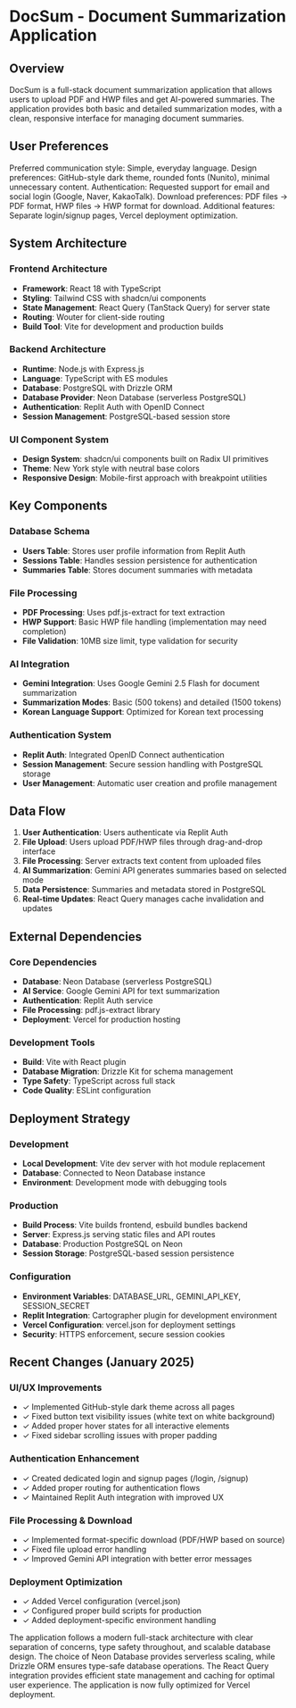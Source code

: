 # DocSum - Document Summarization Application

## Overview

DocSum is a full-stack document summarization application that allows users to upload PDF and HWP files and get AI-powered summaries. The application provides both basic and detailed summarization modes, with a clean, responsive interface for managing document summaries.

## User Preferences

Preferred communication style: Simple, everyday language.
Design preferences: GitHub-style dark theme, rounded fonts (Nunito), minimal unnecessary content.
Authentication: Requested support for email and social login (Google, Naver, KakaoTalk).
Download preferences: PDF files → PDF format, HWP files → HWP format for download.
Additional features: Separate login/signup pages, Vercel deployment optimization.

## System Architecture

### Frontend Architecture
- **Framework**: React 18 with TypeScript
- **Styling**: Tailwind CSS with shadcn/ui components
- **State Management**: React Query (TanStack Query) for server state
- **Routing**: Wouter for client-side routing
- **Build Tool**: Vite for development and production builds

### Backend Architecture
- **Runtime**: Node.js with Express.js
- **Language**: TypeScript with ES modules
- **Database**: PostgreSQL with Drizzle ORM
- **Database Provider**: Neon Database (serverless PostgreSQL)
- **Authentication**: Replit Auth with OpenID Connect
- **Session Management**: PostgreSQL-based session store

### UI Component System
- **Design System**: shadcn/ui components built on Radix UI primitives
- **Theme**: New York style with neutral base colors
- **Responsive Design**: Mobile-first approach with breakpoint utilities

## Key Components

### Database Schema
- **Users Table**: Stores user profile information from Replit Auth
- **Sessions Table**: Handles session persistence for authentication
- **Summaries Table**: Stores document summaries with metadata

### File Processing
- **PDF Processing**: Uses pdf.js-extract for text extraction
- **HWP Support**: Basic HWP file handling (implementation may need completion)
- **File Validation**: 10MB size limit, type validation for security

### AI Integration
- **Gemini Integration**: Uses Google Gemini 2.5 Flash for document summarization
- **Summarization Modes**: Basic (500 tokens) and detailed (1500 tokens)
- **Korean Language Support**: Optimized for Korean text processing

### Authentication System
- **Replit Auth**: Integrated OpenID Connect authentication
- **Session Management**: Secure session handling with PostgreSQL storage
- **User Management**: Automatic user creation and profile management

## Data Flow

1. **User Authentication**: Users authenticate via Replit Auth
2. **File Upload**: Users upload PDF/HWP files through drag-and-drop interface
3. **File Processing**: Server extracts text content from uploaded files
4. **AI Summarization**: Gemini API generates summaries based on selected mode
5. **Data Persistence**: Summaries and metadata stored in PostgreSQL
6. **Real-time Updates**: React Query manages cache invalidation and updates

## External Dependencies

### Core Dependencies
- **Database**: Neon Database (serverless PostgreSQL)
- **AI Service**: Google Gemini API for text summarization
- **Authentication**: Replit Auth service
- **File Processing**: pdf.js-extract library
- **Deployment**: Vercel for production hosting

### Development Tools
- **Build**: Vite with React plugin
- **Database Migration**: Drizzle Kit for schema management
- **Type Safety**: TypeScript across full stack
- **Code Quality**: ESLint configuration

## Deployment Strategy

### Development
- **Local Development**: Vite dev server with hot module replacement
- **Database**: Connected to Neon Database instance
- **Environment**: Development mode with debugging tools

### Production
- **Build Process**: Vite builds frontend, esbuild bundles backend
- **Server**: Express.js serving static files and API routes
- **Database**: Production PostgreSQL on Neon
- **Session Storage**: PostgreSQL-based session persistence

### Configuration
- **Environment Variables**: DATABASE_URL, GEMINI_API_KEY, SESSION_SECRET
- **Replit Integration**: Cartographer plugin for development environment
- **Vercel Configuration**: vercel.json for deployment settings
- **Security**: HTTPS enforcement, secure session cookies

## Recent Changes (January 2025)

### UI/UX Improvements
- ✓ Implemented GitHub-style dark theme across all pages
- ✓ Fixed button text visibility issues (white text on white background)
- ✓ Added proper hover states for all interactive elements
- ✓ Fixed sidebar scrolling issues with proper padding

### Authentication Enhancement
- ✓ Created dedicated login and signup pages (/login, /signup)
- ✓ Added proper routing for authentication flows
- ✓ Maintained Replit Auth integration with improved UX

### File Processing & Download
- ✓ Implemented format-specific download (PDF/HWP based on source)
- ✓ Fixed file upload error handling
- ✓ Improved Gemini API integration with better error messages

### Deployment Optimization
- ✓ Added Vercel configuration (vercel.json)
- ✓ Configured proper build scripts for production
- ✓ Added deployment-specific environment handling

The application follows a modern full-stack architecture with clear separation of concerns, type safety throughout, and scalable database design. The choice of Neon Database provides serverless scaling, while Drizzle ORM ensures type-safe database operations. The React Query integration provides efficient state management and caching for optimal user experience. The application is now fully optimized for Vercel deployment.